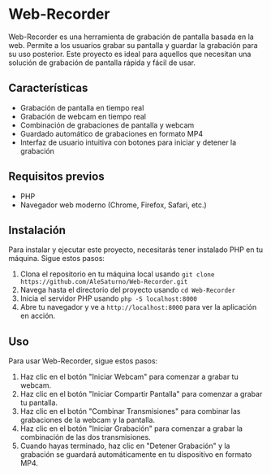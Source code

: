 # Web-Recorder

Web-Recorder es una herramienta de grabación de pantalla basada en la web. Permite a los usuarios grabar su pantalla y guardar la grabación para su uso posterior. Este proyecto es ideal para aquellos que necesitan una solución de grabación de pantalla rápida y fácil de usar.

## Características

- Grabación de pantalla en tiempo real
- Grabación de webcam en tiempo real
- Combinación de grabaciones de pantalla y webcam
- Guardado automático de grabaciones en formato MP4
- Interfaz de usuario intuitiva con botones para iniciar y detener la grabación

## Requisitos previos

- PHP
- Navegador web moderno (Chrome, Firefox, Safari, etc.)

## Instalación

Para instalar y ejecutar este proyecto, necesitarás tener instalado PHP en tu máquina. Sigue estos pasos:

1. Clona el repositorio en tu máquina local usando `git clone https://github.com/AleSaturno/Web-Recorder.git`
2. Navega hasta el directorio del proyecto usando `cd Web-Recorder`
3. Inicia el servidor PHP usando `php -S localhost:8000`
4. Abre tu navegador y ve a `http://localhost:8000` para ver la aplicación en acción.

## Uso

Para usar Web-Recorder, sigue estos pasos:

1. Haz clic en el botón "Iniciar Webcam" para comenzar a grabar tu webcam.
2. Haz clic en el botón "Iniciar Compartir Pantalla" para comenzar a grabar tu pantalla.
3. Haz clic en el botón "Combinar Transmisiones" para combinar las grabaciones de la webcam y la pantalla.
4. Haz clic en el botón "Iniciar Grabación" para comenzar a grabar la combinación de las dos transmisiones.
5. Cuando hayas terminado, haz clic en "Detener Grabación" y la grabación se guardará automáticamente en tu dispositivo en formato MP4.
